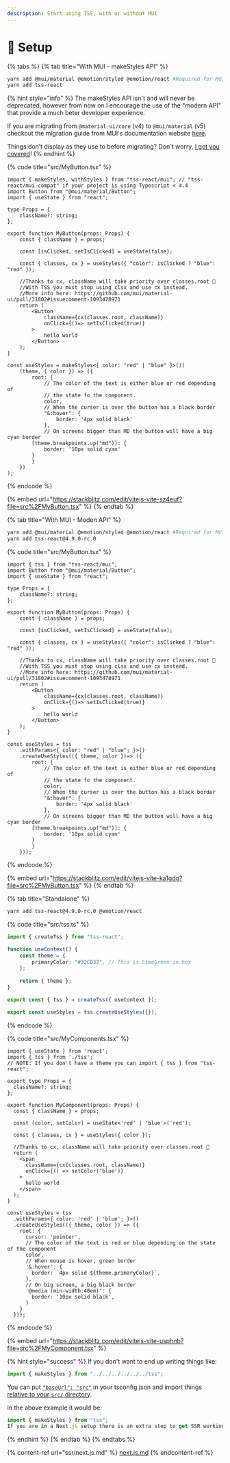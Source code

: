 ```yaml
---
description: Start using TSS, with or without MUI
---
```


# 🔧 Setup

{% tabs %}
{% tab title="With MUI - makeStyles API" %}
```bash
yarn add @mui/material @emotion/styled @emotion/react #Required for MUI
yarn add tss-react
```

{% hint style="info" %}
The makeStyles API isn't and will never be deprecated, however from now on I encourage the use of the "modern API" that provide a much beter developer experience. &#x20;

If you are migrating from `@material-ui/core` (v4) to `@mui/material` (v5) checkout the migration guide from MUI's documentation website [here](https://mui.com/material-ui/migration/migrating-from-jss/#2-use-tss-react).

Things don’t display as they use to before migrating? Don't worry, [I got you covered](troubleshoot-migration-to-muiv5-with-tss.md)!
{% endhint %}

{% code title="src/MyButton.tsx" %}
```tsx
import { makeStyles, withStyles } from "tss-react/mui"; // "tss-react/mui-compat" if your project is using Typescript < 4.4
import Button from "@mui/material/Button";
import { useState } from "react";

type Props = {
    className?: string;
};

export function MyButton(props: Props) {
    const { className } = props;

    const [isClicked, setIsClicked] = useState(false);

    const { classes, cx } = useStyles({ "color": isClicked ? "blue": "red" });

    //Thanks to cx, className will take priority over classes.root 🤩
    //With TSS you must stop using clsx and use cx instead.
    //More info here: https://github.com/mui/material-ui/pull/31802#issuecomment-1093478971
    return (
        <Button 
            className={cx(classes.root, className)}
            onClick={()=> setIsClicked(true)}
        >
            hello world
        </Button>
    );
}

const useStyles = makeStyles<{ color: "red" | "blue" }>()(
    (theme, { color }) => ({
        root: {
            // The color of the text is either blue or red depending of 
            // the state fo the component.
            color,
            // When the curser is over the button has a black border
            "&:hover": {
                border: '4px solid black'
            },
            // On screens bigger than MD the button will have a big cyan border
 	    [theme.breakpoints.up("md")]: {
	        border: '10px solid cyan'
	    }
        }
    })
);
```
{% endcode %}

{% embed url="https://stackblitz.com/edit/vitejs-vite-sz4euf?file=src%2FMyButton.tsx" %}
{% endtab %}

{% tab title="With MUI - Moden API" %}
```bash
yarn add @mui/material @emotion/styled @emotion/react #Required for MUI
yarn add tss-react@4.9.0-rc.0
```

{% code title="src/MyButton.tsx" %}
```tsx
import { tss } from "tss-react/mui";
import Button from "@mui/material/Button";
import { useState } from "react";

type Props = {
    className?: string;
};

export function MyButton(props: Props) {
    const { className } = props;

    const [isClicked, setIsClicked] = useState(false);

    const { classes, cx } = useStyles({ "color": isClicked ? "blue": "red" });

    //Thanks to cx, className will take priority over classes.root 🤩
    //With TSS you must stop using clsx and use cx instead.
    //More info here: https://github.com/mui/material-ui/pull/31802#issuecomment-1093478971
    return (
        <Button 
            className={cx(classes.root, className)}
            onClick={()=> setIsClicked(true)}
        >
            hello world
        </Button>
    );
}

const useStyles = tss
    .withParams<{ color: "red" | "blue"; }>()
    .createUseStyles(({ theme, color })=> ({
        root: {
            // The color of the text is either blue or red depending of 
            // the state fo the component.
            color,
            // When the curser is over the button has a black border
            "&:hover": {
                border: '4px solid black'
            },
            // On screens bigger than MD the button will have a big cyan border
 	    [theme.breakpoints.up("md")]: {
	        border: '10px solid cyan'
	    }
        }
    }));
```
{% endcode %}

{% embed url="https://stackblitz.com/edit/vitejs-vite-ka1gdq?file=src%2FMyButton.tsx" %}
{% endtab %}

{% tab title="Standalone" %}
```bash
yarn add tss-react@4.9.0-rc.0 @emotion/react
```

{% code title="src/tss.ts" %}
```typescript
import { createTss } from "tss-react";

function useContext() {
    const theme = {
        primaryColor: "#32CD32", // This is LimeGreen in hex
    };
    
    return { theme };
}

export const { tss } = createTss({ useContext });

export const useStyles = tss.createUseStyles({});
```
{% endcode %}

{% code title="src/MyComponents.tsx" %}
```tsx
import { useState } from 'react';
import { tss } from './tss';
// NOTE: If you don't have a theme you can import { tss } from "tss-react";

export type Props = {
  className?: string;
};

export function MyComponent(props: Props) {
  const { className } = props;

  const [color, setColor] = useState<'red' | 'blue'>('red');

  const { classes, cx } = useStyles({ color });

  //Thanks to cx, className will take priority over classes.root 🤩
  return (
    <span
      className={cx(classes.root, className)}
      onClick={() => setColor('blue')}
    >
      hello world
    </span>
  );
}

const useStyles = tss
  .withParams<{ color: 'red' | 'blue'; }>()
  .createUseStyles(({ theme, color }) => ({
    root: {
      cursor: 'pointer',
      // The color of the text is red or blue depending on the state of the component
      color,
      // When mouse is hover, green border
      '&:hover': {
        border: `4px solid ${theme.primaryColor}`,
      },
      // On big screen, a big black border
      '@media (min-width:48em)': {
        border: '10px solid black',
      }
    }
  }));
```
{% endcode %}

{% embed url="https://stackblitz.com/edit/vitejs-vite-usphnb?file=src%2FMyComponent.tsx" %}

{% hint style="success" %}
If you don't want to end up writing things like:

```typescript
import { makeStyles } from "../../../../../../tss";
```

You can put [`"baseUrl": "src"`](https://github.com/InseeFrLab/onyxia-web/blob/ae02b05cd7b17d74fb6a8cbc4c7b1c6f569dfa41/tsconfig.json#L3) in your tsconfig.json and import things [relative to your `src/` directory](https://github.com/garronej/tss-react/blob/314aaab87198e7fd3523e34300288495f3242800/src/test/spa/src/index.tsx#L2-L3).

In the above example it would be:

```typescript
import { makeStyles } from "tss";
If you are in a Next.js setup there is an extra step to get SSR working:  
```
{% endhint %}
{% endtab %}
{% endtabs %}

{% content-ref url="ssr/next.js.md" %}
[next.js.md](ssr/next.js.md)
{% endcontent-ref %}
